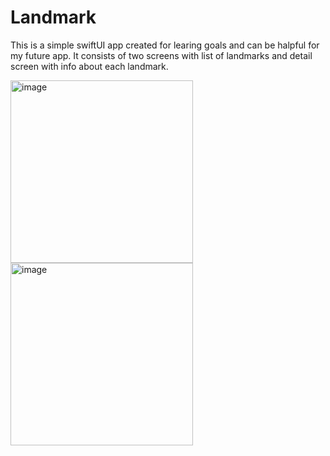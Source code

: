# Landmark
This is a simple swiftUI app created for learing goals and can be halpful for my future app. It consists of two screens with list of landmarks and detail screen with info about each landmark.

<img width="292" alt="image" src="https://github.com/D1maSD/Landmark/assets/93784266/5a0ba8a6-2544-4e64-9fc7-16fdf4090666">
<img width="292" alt="image" src="https://github.com/D1maSD/Landmark/assets/93784266/a21711f7-8f6e-44a0-99d3-9e9cd0d14dac">

